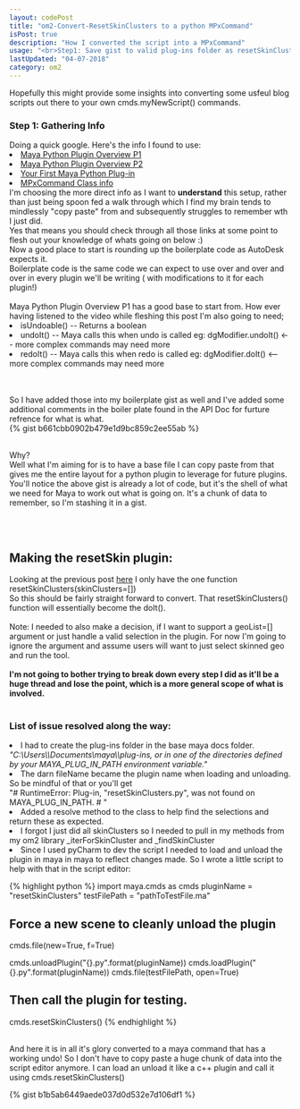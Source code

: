 ```yaml
---
layout: codePost
title: "om2-Convert-ResetSkinClusters to a python MPxCommand"
isPost: true
description: "How I converted the script into a MPxCommand"
usage: "<br>Step1: Save gist to valid plug-ins folder as resetSkinClusters.py  <br>Step2: In the script editor load the cmd cmds.loadPlugin('{}.py'.format(pluginName)) <br>Step3: Select some geo and run cmds.resetSkinClusters()"
lastUpdated: "04-07-2018"
category: om2
---
```

Hopefully this might provide some insights into converting some usfeul blog scripts out there to your own cmds.myNewScript() commands.
<br>
<h3>Step 1: Gathering Info</h3>
Doing a quick google. Here's the info I found to use:
<li><a href="https://www.youtube.com/watch?v=BZyXe3MhEyI">Maya Python Plugin Overview P1</a>
<li><a href="https://www.youtube.com/watch?v=v1d8fCtIROI">Maya Python Plugin Overview P2</a>
<li><a href="http://docs.autodesk.com/MAYAUL/2014/ENU/Maya-API-Documentation/index.html?url=files/GUID-B968733D-B288-4DAF-9685-4676DC3E4E94-1.htm,topicNumber=d30e34174">Your First Maya Python Plug-in</a>
<li><a href="https://help.autodesk.com/view/MAYAUL/2018/ENU/?guid=__py_ref_class_open_maya_1_1_m_px_command_html">MPxCommand Class info</a>

<br>
I'm choosing the more direct info as I want to <b>understand</b> this setup,
rather than just being spoon fed a walk through which I find my brain tends to
mindlessly "copy paste" from and subsequently struggles to remember wth I just did.
<br>
Yes that means you should check through all those links at some point to flesh out
your knowledge of whats going on below :)
<br>
Now a good place to start is rounding up the boilerplate code as AutoDesk
expects it.
<br>
Boilerplate code is the same code we can expect to use over and
over and over in every plugin we'll be writing ( with modifications to it for
each plugin!)
<br>
<br>
Maya Python Plugin Overview P1 has a good base to start from. How ever having
listened to the video while fleshing this post I'm also going to need;
<li>isUndoable()    -- Returns a boolean
<li>undoIt()        -- Maya calls this when undo is called eg: dgModifier.undoIt() <-- more complex commands may need more
<li>redoIt()        -- Maya calls this when redo is called eg: dgModifier.doIt() <-- more complex commands may need more

<br><br>
So I have added those into my boilerplate gist as well and I've added some additional
comments in the boiler plate found in the API Doc for furture refrence for what is what.
<br>
{% gist b661cbb0902b479e1d9bc859c2ee55ab %}

<br>
Why?
<br>
Well what I'm aiming for is to have a base file I can copy paste from that gives
me the entire layout for a python plugin to leverage for future plugins.
<br>
You'll notice the above gist is already a lot of code, but it's the shell of what we need
for Maya to work out what is going on. It's a chunk of data to remember, so I'm stashing
it in a gist.

<br><br>
<h2>Making the resetSkin plugin:</h2>
Looking at the previous post <a href="https://jamesbdunlop.github.io/om2/2018/01/31/resetSkinClusters.html">here</a>
I only have the one function resetSkinClusters(skinClusters=[])
<br>
So this should be fairly straight forward to convert. That resetSkinClusters() function will
essentially become the doIt().
<br>
<br>
Note: I needed to also make a decision, if I want to support a geoList=[]
argument or just handle a valid selection in the plugin.
For now I'm going to ignore the argument and assume users will want to
just select skinned geo and run the tool.

<br>
<br>
<b>I'm not going to bother trying to break down every step I did as it'll be a
huge thread and lose the point, which is a more general scope of what is involved.</b>

<br>
<br>

<h3>List of issue resolved along the way:</h3>
<li>I had to create the plug-ins folder in the base maya docs folder.
<br>
<i>"C:\Users\<username>\Documents\maya\<version>\plug-ins, or in one of the
directories defined by your MAYA_PLUG_IN_PATH environment variable."</i>
<br>

<li>The darn fileName became the plugin name when loading and unloading.
So be mindful of that or you'll get
<br>
"# RuntimeError: Plug-in, "resetSkinClusters.py", was not found on MAYA_PLUG_IN_PATH. # "

<li>Added a resolve method to the class to help find the selections and return these as expected.

<li>I forgot I just did all skinClusters so I needed to pull in my methods
from my om2 library _iterForSkinCluster and _findSkinCluster

<li>Since I used pyCharm to dev the script I needed to load and unload the
plugin in maya in maya to reflect changes made. So I wrote a little script to help
with that in the script editor:

{% highlight python %}
import maya.cmds as cmds
pluginName = "resetSkinClusters"
testFilePath = "pathToTestFile.ma"
## Force a new scene to cleanly unload the plugin
cmds.file(new=True, f=True)

cmds.unloadPlugin("{}.py".format(pluginName))
cmds.loadPlugin("{}.py".format(pluginName))
cmds.file(testFilePath, open=True)

## Then call the plugin for testing.
cmds.resetSkinClusters()
{% endhighlight %}

<br>
And here it is in all it's glory converted to a maya command that has a working undo!
So I don't have to copy paste a huge chunk of data into the script editor anymore.
I can load an unload it like a c++ plugin and call it using  cmds.resetSkinClusters()

{% gist b1b5ab6449aede037d0d532e7d106df1 %}
